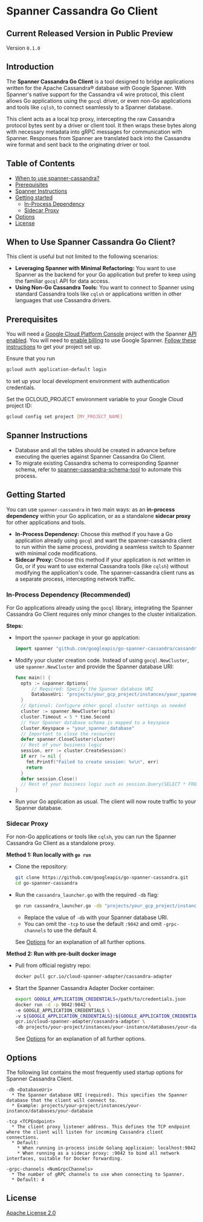 # Spanner Cassandra Go Client

## Current Released Version in Public Preview

<!--- {x-version-update-start:google-cloud-go-spanner-cassandra:released} -->
Version `0.1.0`
<!--- {x-version-update-end} -->

## Introduction
The **Spanner Cassandra Go Client** is a tool designed to bridge applications written for the Apache Cassandra® database with Google Spanner. With Spanner's native support for the Cassandra v4 wire protocol, this client allows Go applications using the `gocql` driver, or even non-Go applications and tools like `cqlsh`, to connect seamlessly to a Spanner database.

This client acts as a local tcp proxy, intercepting the raw Cassandra protocol bytes sent by a driver or client tool. It then wraps these bytes along with necessary metadata into gRPC messages for communication with Spanner. Responses from Spanner are translated back into the Cassandra wire format and sent back to the originating driver or tool.

## Table of Contents

- [When to use spanner-cassandra?](#when-to-use-spanner-cassandra)
- [Prerequisites](#prerequisites)
- [Spanner Instructions](#spanner-instructions)
- [Getting started](#getting-started)
  - [In-Process Dependency](#in-process-dependency-recommended)
  - [Sidecar Proxy](#sidecar-proxy)
- [Options](#options)
- [License](#license)

## When to Use Spanner Cassandra Go Client?

This client is useful but not limited to the following scenarios:

* **Leveraging Spanner with Minimal Refactoring:** You want to use Spanner as the backend for your Go application but prefer to keep using the familiar `gocql` API for data access.
* **Using Non-Go Cassandra Tools:** You want to connect to Spanner using standard Cassandra tools like `cqlsh` or applications written in other languages that use Cassandra drivers.

## Prerequisites

You will need a [Google Cloud Platform Console][developer-console] project with the Spanner [API enabled][enable-api].
You will need to [enable billing][enable-billing] to use Google Spanner.
[Follow these instructions][create-project] to get your project set up.

Ensure that you run

```sh
gcloud auth application-default login
```

to set up your local development environment with authentication credentials.

Set the GCLOUD_PROJECT environment variable to your Google Cloud project ID:

```sh
gcloud config set project [MY_PROJECT_NAME]
```

## Spanner Instructions

- Database and all the tables should be created in advance before executing the queries against Spanner Cassandra Go Client.
- To migrate existing Cassandra schema to corresponding Spanner schema, refer to [spanner-cassandra-schema-tool](https://github.com/cloudspannerecosystem/spanner-cassandra-schema-tool) to automate this process.

## Getting Started

You can use `spanner-cassandra` in two main ways: as an **in-process dependency** within your Go application, or as a standalone **sidecar proxy** for other applications and tools.

* **In-Process Dependency:** Choose this method if you have a Go application already using `gocql` and want the spanner-cassandra client to run within the same process, providing a seamless switch to Spanner with minimal code modifications.
* **Sidecar Proxy:** Choose this method if your application is not written in Go, or if you want to use external Cassandra tools (like `cqlsh`) without modifying the application's code. The spanner-cassandra client runs as a separate process, intercepting network traffic.

### In-Process Dependency (Recommended)

For Go applications already using the `gocql` library, integrating the Spanner Cassandra Go Client requires only minor changes to the cluster initialization.

**Steps:**

*   Import the `spanner` package in your go applcation:

    ```go
    import spanner "github.com/googleapis/go-spanner-cassandra/cassandra/gocql"
    ```
*  Modify your cluster creation code. Instead of using `gocql.NewCluster`, use `spanner.NewCluster` and provide the Spanner database URI:

    ```go
    func main() {
      opts := &spanner.Options{
          // Required: Specify the Spanner database URI
          DatabaseUri: "projects/your_gcp_project/instances/your_spanner_instance/databases/your_spanner_database",
      }
      // Optional: Configure other gocql cluster settings as needed
      cluster := spanner.NewCluster(opts)
      cluster.Timeout = 5 * time.Second
      // Your Spanner database schema is mapped to a keyspace
      cluster.Keyspace = "your_spanner_database"
      // Important to close the resources
      defer spanner.CloseCluster(cluster)
      // Rest of your business logic
      session, err := cluster.CreateSession()
      if err != nil {
        fmt.Printf("Failed to create session: %v\n", err)
        return
      }
      defer session.Close()
      // Rest of your business logic such as session.Query(SELECT * FROM ...)
    }
    ```

*  Run your Go application as usual. The client will now route traffic to your Spanner database.

### Sidecar Proxy

For non-Go applications or tools like `cqlsh`, you can run the Spanner Cassandra Go Client as a standalone proxy.

**Method 1: Run locally with `go run`**

*  Clone the repository:

    ```bash
    git clone https://github.com/googleapis/go-spanner-cassandra.git
    cd go-spanner-cassandra
    ```

*  Run the `cassandra_launcher.go` with the required `-db` flag:

    ```bash
    go run cassandra_launcher.go -db "projects/your_gcp_project/instances/your_spanner_instance/databases/your_spanner_database" -tcp ":9042" -grpc-channels 4
    ```

    * Replace the value of `-db` with your Spanner database URI.
    * You can omit the `-tcp` to use the default `:9042` and omit `-grpc-channels` to use the default 4.

    See [Options](#options) for an explanation of all further options.

**Method 2: Run with pre-built docker image**

*  Pull from official registry repo:

    ```bash
    docker pull gcr.io/cloud-spanner-adapter/cassandra-adapter
    ```
*  Start the Spanner Cassandra Adapter Docker container:

    ```bash
    export GOOGLE_APPLICATION_CREDENTIALS=/path/to/credentials.json
    docker run -d -p 9042:9042 \
    -e GOOGLE_APPLICATION_CREDENTIALS \
    -v ${GOOGLE_APPLICATION_CREDENTIALS}:${GOOGLE_APPLICATION_CREDENTIALS}:ro \
    gcr.io/cloud-spanner-adapter/cassandra-adapter \
    -db projects/your-project/instances/your-instance/databases/your-database
    ```
    See [Options](#options) for an explanation of all further options.

## Options

The following list contains the most frequently used startup options for Spanner Cassandra Client.

```
-db <DatabaseUri>
  * The Spanner database URI (required). This specifies the Spanner database that the client will connect to.
  * Example: projects/your-project/instances/your-instance/databases/your-database

-tcp <TCPEndpoint>
  * The client proxy listener address. This defines the TCP endpoint where the client will listen for incoming Cassandra client connections.
  * Default:
    * When running in-process inside Golang applicaion: localhost:9042
    * When running as a sidecar proxy: :9042 to bind all network interfaces, suitable for Docker forwarding.

-grpc-channels <NumGrpcChannels>
  * The number of gRPC channels to use when connecting to Spanner.
  * Default: 4
```

## License

[Apache License 2.0](LICENSE)

[developer-console]: https://console.developers.google.com/
[enable-api]: https://console.cloud.google.com/flows/enableapi?apiid=spanner.googleapis.com
[enable-billing]: https://cloud.google.com/apis/docs/getting-started#enabling_billing
[create-project]: https://cloud.google.com/resource-manager/docs/creating-managing-projects
[cloud-cli]: https://cloud.google.com/cli

